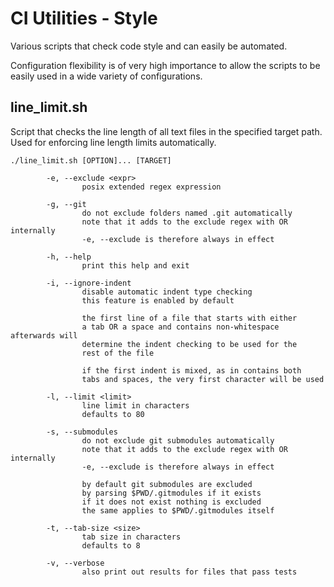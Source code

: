 # CI Utilities - Style

Various scripts that check code style and can easily be automated.

Configuration flexibility is of very high importance to allow the scripts to be
easily used in a wide variety of configurations.

## line_limit.sh

Script that checks the line length of all text files in the specified target
path. Used for enforcing line length limits automatically.

```
./line_limit.sh [OPTION]... [TARGET]

        -e, --exclude <expr>
                posix extended regex expression

        -g, --git
                do not exclude folders named .git automatically
                note that it adds to the exclude regex with OR internally
                -e, --exclude is therefore always in effect

        -h, --help
                print this help and exit

        -i, --ignore-indent
                disable automatic indent type checking
                this feature is enabled by default

                the first line of a file that starts with either
                a tab OR a space and contains non-whitespace afterwards will
                determine the indent checking to be used for the
                rest of the file

                if the first indent is mixed, as in contains both
                tabs and spaces, the very first character will be used

        -l, --limit <limit>
                line limit in characters
                defaults to 80

        -s, --submodules
                do not exclude git submodules automatically
                note that it adds to the exclude regex with OR internally
                -e, --exclude is therefore always in effect

                by default git submodules are excluded
                by parsing $PWD/.gitmodules if it exists
                if it does not exist nothing is excluded
                the same applies to $PWD/.gitmodules itself

        -t, --tab-size <size>
                tab size in characters
                defaults to 8

        -v, --verbose
                also print out results for files that pass tests
```

